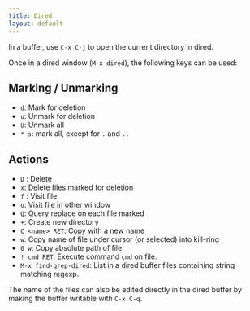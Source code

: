 ```yaml
---
title: Dired
layout: default
---
```


In a buffer, use `C-x C-j` to open the current directory in dired.

Once in a dired window (`M-x dired`), the following keys can be used:


## Marking / Unmarking

- `d`: Mark for deletion
- `u`: Unmark for deletion
- `U`: Unmark all
- `* s`: mark all, except for `.` and `..`

## Actions

- `D` : Delete
- `x`: Delete files marked for deletion
- `f` : Visit file
- `o`: Visit file in other window
- `Q`: Query replace on each file marked
- `+`: Create new directory
- `C <name> RET`: Copy with a new name
- `w`: Copy name of file under cursor (or selected) into kill-ring
- `0 w`: Copy absolute path of file
- `! cmd RET`: Execute command `cmd` on file.
- `M-x find-grep-dired`: List in a dired buffer files containing
  string matching regexp.


The name of the files can also be edited directly in the dired buffer
by making the buffer writable with `C-x C-q`.


